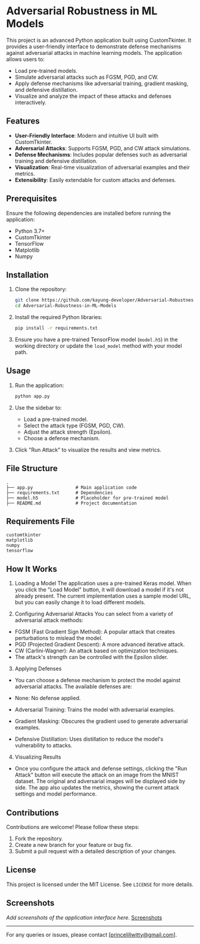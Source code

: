# Adversarial Robustness in ML Models

This project is an advanced Python application built using CustomTkinter. It provides a user-friendly interface to demonstrate defense mechanisms against adversarial attacks in machine learning models. The application allows users to:

- Load pre-trained models.
- Simulate adversarial attacks such as FGSM, PGD, and CW.
- Apply defense mechanisms like adversarial training, gradient masking, and defensive distillation.
- Visualize and analyze the impact of these attacks and defenses interactively.

## Features

- **User-Friendly Interface**: Modern and intuitive UI built with CustomTkinter.
- **Adversarial Attacks**: Supports FGSM, PGD, and CW attack simulations.
- **Defense Mechanisms**: Includes popular defenses such as adversarial training and defensive distillation.
- **Visualization**: Real-time visualization of adversarial examples and their metrics.
- **Extensibility**: Easily extendable for custom attacks and defenses.

## Prerequisites

Ensure the following dependencies are installed before running the application:

- Python 3.7+
- CustomTkinter
- TensorFlow
- Matplotlib
- Numpy

## Installation

1. Clone the repository:
   ```bash
   git clone https://github.com/kayung-developer/Adversarial-Robustness-in-ML-Models.git
   cd Adversarial-Robustness-in-ML-Models
   ```

2. Install the required Python libraries:
   ```bash
   pip install -r requirements.txt
   ```

3. Ensure you have a pre-trained TensorFlow model (`model.h5`) in the working directory or update the `load_model` method with your model path.

## Usage

1. Run the application:
   ```bash
   python app.py
   ```

2. Use the sidebar to:
   - Load a pre-trained model.
   - Select the attack type (FGSM, PGD, CW).
   - Adjust the attack strength (Epsilon).
   - Choose a defense mechanism.

3. Click "Run Attack" to visualize the results and view metrics.

## File Structure

```
.
├── app.py                # Main application code
├── requirements.txt      # Dependencies
├── model.h5              # Placeholder for pre-trained model
├── README.md             # Project documentation
```

## Requirements File

```
customtkinter
matplotlib
numpy
tensorflow
```
## How It Works
1. Loading a Model
The application uses a pre-trained Keras model. When you click the "Load Model" button, it will download a model if it's not already present. The current implementation uses a sample model URL, but you can easily change it to load different models.

2. Configuring Adversarial Attacks
You can select from a variety of adversarial attack methods:

- FGSM (Fast Gradient Sign Method): A popular attack that creates perturbations to mislead the model.
- PGD (Projected Gradient Descent): A more advanced iterative attack.
- CW (Carlini-Wagner): An attack based on optimization techniques.
- The attack's strength can be controlled with the Epsilon slider.

3. Applying Defenses
- You can choose a defense mechanism to protect the model against adversarial attacks. The available defenses are:

- None: No defense applied.
- Adversarial Training: Trains the model with adversarial examples.
- Gradient Masking: Obscures the gradient used to generate adversarial examples.
- Defensive Distillation: Uses distillation to reduce the model's vulnerability to attacks.
4. Visualizing Results
- Once you configure the attack and defense settings, clicking the "Run Attack" button will execute the attack on an image from the MNIST dataset. The original and adversarial images will be displayed side by side. The app also updates the metrics, showing the current attack settings and model performance.



## Contributions

Contributions are welcome! Please follow these steps:

1. Fork the repository.
2. Create a new branch for your feature or bug fix.
3. Submit a pull request with a detailed description of your changes.

## License

This project is licensed under the MIT License. See `LICENSE` for more details.

## Screenshots

_Add screenshots of the application interface here._
[Screenshots](screenshot.png)

---

For any queries or issues, please contact [princelillwitty@gmail.com].

